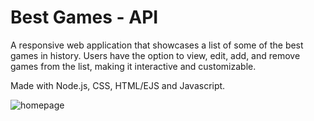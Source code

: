 # Best Games - API
 
A responsive web application that showcases a list of some of the best games in history.
Users have the option to view, edit, add, and remove games from the list, making it interactive and customizable.

Made with Node.js, CSS, HTML/EJS and Javascript.

![homepage](https://github.com/user-attachments/assets/04691ace-a715-49ef-b8ef-f211a60b4c12)
